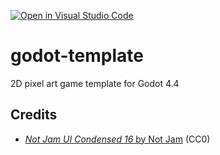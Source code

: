 [![Open in Visual Studio Code](https://classroom.github.com/assets/open-in-vscode-2e0aaae1b6195c2367325f4f02e2d04e9abb55f0b24a779b69b11b9e10269abc.svg)](https://classroom.github.com/online_ide?assignment_repo_id=18240628&assignment_repo_type=AssignmentRepo)
# godot-template

2D pixel art game template for Godot 4.4

## Credits

- [_Not Jam UI Condensed 16_ by Not Jam](https://not-jam.itch.io/not-jam-ui-condensed-16) (CC0)
